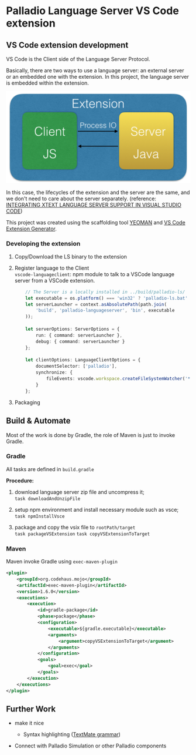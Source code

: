 # Palladio Language Server VS Code extension

## VS Code extension development

VS Code is the Client side of the Language Server Protocol. 

Basically, there are two ways to use a language server: an external server or an embedded one with the extension. In this project, the language server is embedded within the extension.

![hello](https://raw.githubusercontent.com/merlinz165/Palladio-Editors-VSCode-Assets/master/images/Xtext-LSP-Diagram2.png)

In this case, the lifecycles of the extension and the server are the same, and we don't need to care about the server separately. (reference: [INTEGRATING XTEXT LANGUAGE SERVER SUPPORT IN VISUAL STUDIO CODE](https://blogs.itemis.com/en/integrating-xtext-language-support-in-visual-studio-code))

This project was created using the scaffolding tool [YEOMAN](https://yeoman.io/) and [VS Code Extension Generator](https://www.npmjs.com/package/generator-code).

### Developing the extension

1. Copy/Download the LS binary to the extension
2. Register language to the Client  
	`vscode-languageclient`: npm module to talk to a VSCode language server from a VSCode extension.
	
	```ts
	    // The Server is a locally installed in ../build/palladio-ls/
	    let executable = os.platform() === 'win32' ? 'palladio-ls.bat' : 'palladio-ls';
	    let serverLauncher = context.asAbsolutePath(path.join(
	        'build', 'palladio-languageserver', 'bin', executable
	    ));
	
	    let serverOptions: ServerOptions = {
	        run: { command: serverLauncher },
	        debug: { command: serverLauncher }
	    };
	
	    let clientOptions: LanguageClientOptions = {
	        documentSelector: ['palladio'],
	        synchronize: {
	            fileEvents: vscode.workspace.createFileSystemWatcher('**/*.*')
	        }
	    };
	```
3. Packaging

## Build & Automate

Most of the work is done by Gradle, the role of Maven is just to invoke Gradle.

### Gradle

All tasks are defined in `build.gradle`

**Procedure:**

1. download language server zip file and uncompress it;  
	`task downloadAndUnzipFile`
	
2.	setup npm environment and install necessary module such as vsce;  
	`task npmInstallVsce`

3. package and copy the vsix file to `rootPath/target`  
	`task packageVSExtension` `task copyVSExtensionToTarget`

### Maven

Maven invoke Gradle using `exec-maven-plugin`

```xml
<plugin>
    <groupId>org.codehaus.mojo</groupId>
    <artifactId>exec-maven-plugin</artifactId>
    <version>1.6.0</version>
    <executions>
        <execution>
            <id>gradle-package</id>
            <phase>package</phase>
            <configuration>
                <executable>${gradle.executable}</executable>
                <arguments>
                    <argument>copyVSExtensionToTarget</argument>
                </arguments>
            </configuration>
            <goals>
                <goal>exec</goal>
            </goals>
        </execution>
    </executions>
</plugin>
```

## Further Work

- make it nice
	- Syntax highlighting ([TextMate grammar](https://code.visualstudio.com/api/language-extensions/syntax-highlight-guide#textmate-grammars))

- Connect with Palladio Simulation or other Palladio components	